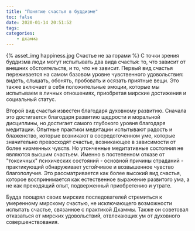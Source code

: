 ```yaml
---
title: "Понятие счастья в буддизме"
toc: false
date: 2020-01-14 20:51:52
tags:
categories:
    - дхамма
---
```

{% asset_img happiness.jpg Счастье не за горами %}
С точки зрения буддизма люди могут испытывать два вида счастья: то, что зависит от внешних обстоятельств, и то, что не зависит. Первый вид счастья переживается на самом базовом уровне чувственного удовольствия: видеть, слышать, обонять, пробовать и осязать приятные вещи. Это также включает в себя положительные эмоции, которые мы испытываем в личных отношениях, приобретая мирские достижения и социальный статус. <!--more-->

Второй вид счастья известен благодаря духовному развитию. Сначала это достигается благодаря развитию щедрости и моральной дисциплины, но достигает самого глубокого уровня благодаря медитации. Опытные практики медитации испытывают радость и блаженство, которые возникают в сосредоточенном уме, которые значительно превосходят счастье, возникающее в зависимости от более низменных чувств. Но утонченные медитативные состояния не являются высшим счастьем. Именно в постепенном отказе от "токсичных" психических состояний - основной причины страданий - практикующий обнаруживает устойчивое и возвышенное чувство благополучия. Это рассматривается как более высокий вид счастья, которое воспринимается как естественное выражение развитого ума, а не как преходящий опыт, подверженный приобретению и утрате.

Будда поощрял своих мирских последователей стремиться к умеренному мирскому счастью, не исключающего возможности испытать счастье, связанное с практикой Дхаммы. Также он советовал отказаться от мирских удовольствий, отвлекающих ум от духовного совершенствования.